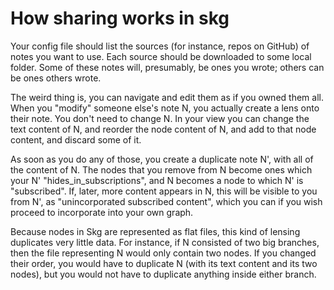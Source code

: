 # How sharing works in skg

Your config file should list the sources (for instance, repos on GitHub) of notes you want to use. Each source should be downloaded to some local folder. Some of these notes will, presumably, be ones you wrote; others can be ones others wrote.

The weird thing is, you can navigate and edit them as if you owned them all. When you "modify" someone else's note N, you actually create a lens onto their note. You don't need to change N. In your view you can change the text content of N, and reorder the node content of N, and add to that node content, and discard some of it.

As soon as you do any of those, you create a duplicate note N', with all of the content of N. The nodes that you remove from N become ones which your N' "hides_in_subscriptions", and N becomes a node to which N' is "subscribed". If, later, more content appears in N, this will be visible to you from N', as "unincorporated subscribed content", which you can if you wish proceed to incorporate into your own graph.

Because nodes in Skg are represented as flat files, this kind of lensing duplicates very little data. For instance, if N consisted of two big branches, then the file representing N would only contain two nodes. If you changed their order, you would have to duplicate N (with its text content and its two nodes), but you would not have to duplicate anything inside either branch.
